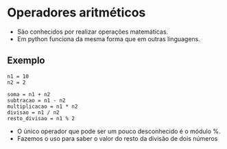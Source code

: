 # Operadores aritméticos
- São conhecidos por realizar operações matemáticas.
- Em python funciona da mesma forma que em outras linguagens.

## Exemplo

```
n1 = 10
n2 = 2

soma = n1 + n2
subtracao = n1 - n2
multiplicacao = n1 * n2
divisao = n1 / n2
resto_divisao = n1 % 2
```
- O único operador que pode ser um pouco desconhecido é o módulo %.
- Fazemos o uso para saber o valor do resto da divisão de dois números
